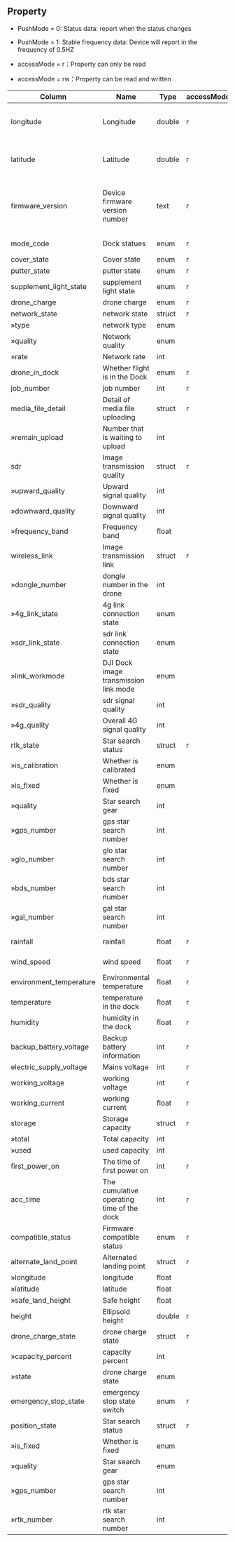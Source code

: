  ## Property
- PushMode = 0:  Status data: report when the status changes
- PushMode = 1:  Stable frequency data: Device will report in the frequency of 0.5HZ

- accessMode = r：Property can only be read
- accessMode = rw：Property can be read and written

|Column|Name|Type|accessMode|pushMode|constraint|Description|
|---|---|---|---|---|---|---|
|longitude|Longitude|double|r|0|{&#34;min&#34;:&#34;0&#34;,&#34;max&#34;:&#34;180&#34;,&#34;step&#34;:&#34;0.01&#34;}|Longitude of the gateway device|
|latitude|Latitude|double|r|0|{&#34;min&#34;:&#34;0&#34;,&#34;max&#34;:&#34;180&#34;,&#34;step&#34;:&#34;0.01&#34;}|Latitude of the gateway device|
|firmware_version|Device firmware version number|text|r|1|{&#34;length&#34;:&#34;64&#34;}|The firmware version of the gateway device|
 |mode_code|Dock statues|enum|r|0|{&#34;0&#34;:&#34;Idle&#34;,&#34;1&#34;:&#34;On-site debugging&#34;,&#34;2&#34;:&#34;Remote Debugging&#34;,&#34;3&#34;:&#34;Firmware upgrade in progress&#34;,&#34;4&#34;:&#34;Working&#34;}||
 |cover_state|Cover state|enum|r|1|{&#34;0&#34;:&#34;Close&#34;,&#34;1&#34;:&#34;Open&#34;,&#34;2&#34;:&#34;Half open&#34;,&#34;3&#34;:&#34;Hatch cover abnormal&#34;}||
 |putter_state|putter state|enum|r|1|{&#34;0&#34;:&#34;Close&#34;,&#34;1&#34;:&#34;Open&#34;,&#34;2&#34;:&#34;Half open&#34;,&#34;3&#34;:&#34;putter state abnormal&#34;}||
 |supplement_light_state|supplement light state|enum|r|1|{&#34;0&#34;:&#34;Close&#34;,&#34;1&#34;:&#34;Open&#34;}||
 |drone_charge|drone charge|enum|r|0|{&#34;0&#34;:&#34;Idle&#34;,&#34;1&#34;:&#34;charging&#34;}||
|network_state|network state|struct|r|0|network speed kb/s| 
|»type|network type|enum|||{&#34;1&#34;:&#34;4G&#34;,&#34;2&#34;:&#34;Ethernet&#34;}|| 
|»quality|Network quality|enum|||{&#34;0&#34;:&#34;bad&#34;,&#34;1&#34;:&#34;medium&#34;,&#34;2&#34;:&#34;good&#34;}|| 
|»rate|Network rate|int|||{}|kb/s| 
 |drone_in_dock|Whether flight is in the Dock|enum|r|0|{&#34;0&#34;:&#34;out of the dock&#34;,&#34;1&#34;:&#34;in the dock&#34;}||
|job_number|job number|int|r|0|{&#34;step&#34;:&#34;1&#34;}||
|media_file_detail|Detail of media file uploading|struct|r|0|| 
|»remain_upload|Number that is waiting to upload|int|||{}|| 
|sdr|Image transmission quality|struct|r|0|| 
|»upward_quality|Upward signal quality|int|||{&#34;min&#34;:&#34;0&#34;,&#34;max&#34;:&#34;100&#34;,&#34;step&#34;:&#34;1&#34;}|| 
|»downward_quality|Downward signal quality|int|||{&#34;min&#34;:&#34;0&#34;,&#34;max&#34;:&#34;100&#34;,&#34;step&#34;:&#34;1&#34;}|| 
|»frequency_band|Frequency band|float|||{&#34;min&#34;:&#34;-1.4E-45&#34;,&#34;max&#34;:&#34;3.4028235E38&#34;,&#34;step&#34;:&#34;0.1&#34;}|| 
|wireless_link|Image transmission link|struct|r|0|| 
|»dongle_number|dongle number in the drone|int|||{}|| 
|»4g_link_state|4g link connection state|enum|||{&#34;0&#34;:&#34;Disconnect&#34;,&#34;1&#34;:&#34;Connection&#34;}|| 
|»sdr_link_state|sdr link connection state|enum|||{&#34;0&#34;:&#34;Disconnect&#34;,&#34;1&#34;:&#34;Connection&#34;}|| 
|»link_workmode|DJI Dock image transmission link mode|enum|||{&#34;0&#34;:&#34;sdr mode&#34;,&#34;1&#34;:&#34;4G merging mode&#34;}|| 
|»sdr_quality|sdr signal quality|int|||{&#34;min&#34;:&#34;0&#34;,&#34;max&#34;:&#34;5&#34;,&#34;step&#34;:&#34;1&#34;}|| 
|»4g_quality|Overall 4G signal quality|int|||{&#34;min&#34;:&#34;0&#34;,&#34;max&#34;:&#34;5&#34;,&#34;step&#34;:&#34;1&#34;}|| 
|rtk_state|Star search status|struct|r|0|| 
|»is_calibration|Whether is calibrated|enum|||{&#34;0&#34;:&#34;Not calibrated&#34;,&#34;1&#34;:&#34;is calibrated&#34;}|| 
|»is_fixed|Whether is fixed|enum|||{&#34;0&#34;:&#34;Not start&#34;,&#34;1&#34;:&#34;fixing&#34;,&#34;2&#34;:&#34;fix successfully&#34;,&#34;3&#34;:&#34;fix failed&#34;}|| 
|»quality|Star search gear|int|||{&#34;min&#34;:&#34;1&#34;,&#34;max&#34;:&#34;5&#34;,&#34;step&#34;:&#34;1&#34;}|| 
|»gps_number|gps star search number|int|||{}|| 
|»glo_number|glo star search number|int|||{}|| 
|»bds_number|bds star search number|int|||{}|| 
|»gal_number|gal star search number|int|||{}|| 
|rainfall|rainfall|float|r|0|{&#34;min&#34;:&#34;-1.4E-45&#34;,&#34;max&#34;:&#34;3.4028235E38&#34;,&#34;unit&#34;:&#34;mm/hour&#34;,&#34;unitName&#34;:&#34;rainfall&#34;,&#34;step&#34;:&#34;0.1&#34;}|rainfall|
|wind_speed|wind speed|float|r|0|{&#34;min&#34;:&#34;-1.4E-45&#34;,&#34;max&#34;:&#34;3.4028235E38&#34;,&#34;unit&#34;:&#34;m/s&#34;,&#34;unitName&#34;:&#34;meter per second&#34;,&#34;step&#34;:&#34;0.1&#34;}||
|environment_temperature|Environmental temperature|float|r|0|{&#34;min&#34;:&#34;-1.4E-45&#34;,&#34;max&#34;:&#34;3.4028235E38&#34;,&#34;unit&#34;:&#34;°C&#34;,&#34;unitName&#34;:&#34;Celsius&#34;,&#34;step&#34;:&#34;0.1&#34;}||
|temperature|temperature in the dock|float|r|0|{&#34;min&#34;:&#34;-1.4E-45&#34;,&#34;max&#34;:&#34;3.4028235E38&#34;,&#34;unit&#34;:&#34;°C&#34;,&#34;unitName&#34;:&#34;Celsius&#34;,&#34;step&#34;:&#34;0.1&#34;}||
|humidity|humidity in the dock|float|r|0|{&#34;min&#34;:&#34;0&#34;,&#34;max&#34;:&#34;100&#34;,&#34;unit&#34;:&#34;%RH&#34;,&#34;unitName&#34;:&#34;relative humidity&#34;,&#34;step&#34;:&#34;0.1&#34;}|humidity|
|backup_battery_voltage|Backup battery information|int|r|0|{&#34;min&#34;:&#34;-2147483648&#34;,&#34;max&#34;:&#34;2147483647&#34;,&#34;unit&#34;:&#34;mV&#34;,&#34;unitName&#34;:&#34;mV&#34;,&#34;step&#34;:&#34;1&#34;}||
|electric_supply_voltage|Mains voltage|int|r|0|{&#34;min&#34;:&#34;-2147483648&#34;,&#34;max&#34;:&#34;2147483647&#34;,&#34;unit&#34;:&#34;V&#34;,&#34;unitName&#34;:&#34;Voltage&#34;,&#34;step&#34;:&#34;1&#34;}||
|working_voltage|working voltage|int|r|0|{&#34;min&#34;:&#34;-2147483648&#34;,&#34;max&#34;:&#34;2147483647&#34;,&#34;unit&#34;:&#34;mV&#34;,&#34;unitName&#34;:&#34;mV&#34;,&#34;step&#34;:&#34;1&#34;}||
|working_current|working current|float|r|0|{&#34;min&#34;:&#34;-1.4E-45&#34;,&#34;max&#34;:&#34;3.4028235E38&#34;,&#34;unit&#34;:&#34;mA&#34;,&#34;unitName&#34;:&#34;mA&#34;,&#34;step&#34;:&#34;0.1&#34;}||
|storage|Storage capacity|struct|r|0|kb| 
|»total|Total capacity|int|||{&#34;min&#34;:&#34;-2147483648&#34;,&#34;max&#34;:&#34;2147483647&#34;,&#34;unit&#34;:&#34;KB&#34;,&#34;unitName&#34;:&#34;kbyte&#34;,&#34;step&#34;:&#34;1&#34;}|| 
|»used|used capacity|int|||{&#34;min&#34;:&#34;-2147483648&#34;,&#34;max&#34;:&#34;2147483647&#34;,&#34;unit&#34;:&#34;KB&#34;,&#34;unitName&#34;:&#34;kbyte&#34;,&#34;step&#34;:&#34;1&#34;}|| 
|first_power_on|The time of first power on|int|r|0|{&#34;min&#34;:&#34;-2147483648&#34;,&#34;max&#34;:&#34;2147483647&#34;,&#34;unit&#34;:&#34;ms&#34;,&#34;unitName&#34;:&#34;millisecond&#34;,&#34;step&#34;:&#34;1&#34;}||
|acc_time|The cumulative operating time of the dock|int|r|1|{&#34;min&#34;:&#34;-2147483648&#34;,&#34;max&#34;:&#34;2147483647&#34;,&#34;unit&#34;:&#34;s&#34;,&#34;unitName&#34;:&#34;second&#34;,&#34;step&#34;:&#34;1&#34;}||
 |compatible_status|Firmware compatible status|enum|r|1|{&#34;0&#34;:&#34;compatible&#34;,&#34;1&#34;:&#34;not compatible&#34;}||
|alternate_land_point|Alternated landing point|struct|r|1|| 
|»longitude|longitude|float|||{&#34;min&#34;:&#34;-1.4E-45&#34;,&#34;max&#34;:&#34;3.4028235E38&#34;,&#34;step&#34;:&#34;0.1&#34;}|| 
|»latitude|latitude|float|||{&#34;min&#34;:&#34;-1.4E-45&#34;,&#34;max&#34;:&#34;3.4028235E38&#34;,&#34;step&#34;:&#34;0.1&#34;}|| 
|»safe_land_height|Safe height|float|||{&#34;min&#34;:&#34;-1.4E-45&#34;,&#34;max&#34;:&#34;3.4028235E38&#34;,&#34;step&#34;:&#34;0.1&#34;}|| 
|height|Ellipsoid height|double|r|1|{&#34;min&#34;:&#34;-4.9E-324&#34;,&#34;max&#34;:&#34;1.7976931348623157E308&#34;,&#34;unit&#34;:&#34;m&#34;,&#34;unitName&#34;:&#34;meter&#34;,&#34;step&#34;:&#34;0.01&#34;}||
|drone_charge_state|drone charge state|struct|r|0|drone charge state| 
|»capacity_percent|capacity percent|int|||{&#34;min&#34;:&#34;0&#34;,&#34;max&#34;:&#34;100&#34;}|| 
|»state|drone charge state|enum|||{&#34;0&#34;:&#34;not charging&#34;,&#34;1&#34;:&#34;charging&#34;}|| 
 |emergency_stop_state|emergency stop state switch|enum|r|0|{&#34;0&#34;:&#34;Close&#34;,&#34;1&#34;:&#34;Open&#34;}||
|position_state|Star search status|struct|r|0|| 
|»is_fixed|Whether is fixed|enum|||{&#34;0&#34;:&#34;Not start&#34;,&#34;1&#34;:&#34;fixing&#34;,&#34;2&#34;:&#34;fix successfully&#34;,&#34;3&#34;:&#34;fix failed&#34;}|| 
|»quality|Star search gear|enum|||{&#34;min&#34;:1,&#34;max&#34;:5,&#34;step&#34;:1}|| 
|»gps_number|gps star search number|int||||| 
|»rtk_number|rtk star search number|int||||| 












